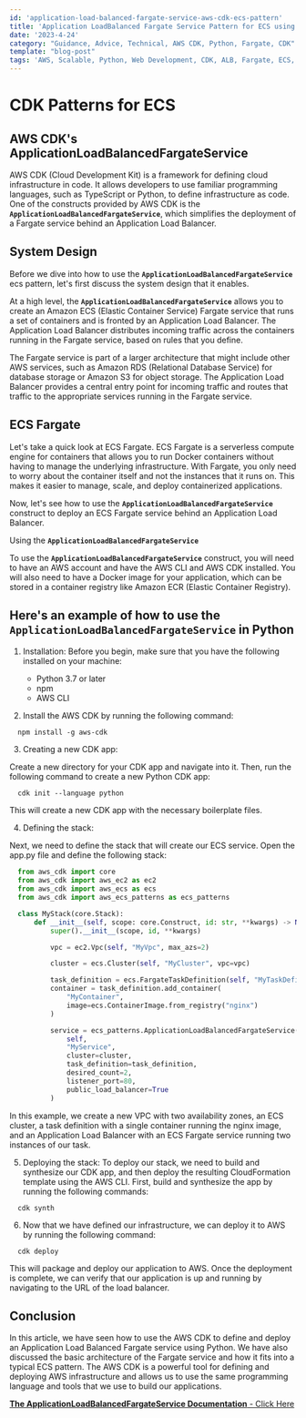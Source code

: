 ```yaml
---
id: 'application-load-balanced-fargate-service-aws-cdk-ecs-pattern'
title: 'Application LoadBalanced Fargate Service Pattern for ECS using the AWS CDK'
date: '2023-4-24'
category: "Guidance, Advice, Technical, AWS CDK, Python, Fargate, CDK"
template: "blog-post"
tags: 'AWS, Scalable, Python, Web Development, CDK, ALB, Fargate, ECS, ECS Patterns'
---
```


# CDK Patterns for ECS

## AWS CDK's ApplicationLoadBalancedFargateService

AWS CDK (Cloud Development Kit) is a framework for defining cloud infrastructure in code. It allows developers to use familiar programming languages, such as TypeScript or Python, to define infrastructure as code. One of the constructs provided by AWS CDK is the **`ApplicationLoadBalancedFargateService`**, which simplifies the deployment of a Fargate service behind an Application Load Balancer.

## System Design

Before we dive into how to use the **`ApplicationLoadBalancedFargateService`** ecs pattern, let's first discuss the system design that it enables.

At a high level, the **`ApplicationLoadBalancedFargateService`** allows you to create an Amazon ECS (Elastic Container Service) Fargate service that runs a set of containers and is fronted by an Application Load Balancer. The Application Load Balancer distributes incoming traffic across the containers running in the Fargate service, based on rules that you define.

The Fargate service is part of a larger architecture that might include other AWS services, such as Amazon RDS (Relational Database Service) for database storage or Amazon S3 for object storage. The Application Load Balancer provides a central entry point for incoming traffic and routes that traffic to the appropriate services running in the Fargate service.

## ECS Fargate

Let's take a quick look at ECS Fargate. ECS Fargate is a serverless compute engine for containers that allows you to run Docker containers without having to manage the underlying infrastructure. With Fargate, you only need to worry about the container itself and not the instances that it runs on. This makes it easier to manage, scale, and deploy containerized applications.

Now, let's see how to use the **`ApplicationLoadBalancedFargateService`** construct to deploy an ECS Fargate service behind an Application Load Balancer.

Using the **`ApplicationLoadBalancedFargateService`**

To use the **`ApplicationLoadBalancedFargateService`** construct, you will need to have an AWS account and have the AWS CLI and AWS CDK installed. You will also need to have a Docker image for your application, which can be stored in a container registry like Amazon ECR (Elastic Container Registry).

## Here's an example of how to use the **`ApplicationLoadBalancedFargateService`** in Python

1. Installation:
    Before you begin, make sure that you have the following installed on your machine:
    - Python 3.7 or later
    - npm
    - AWS CLI

2. Install the AWS CDK by running the following command:

```shell
  npm install -g aws-cdk
```

3. Creating a new CDK app:

  Create a new directory for your CDK app and navigate into it. Then, run the following command to create a new Python CDK app:

```shell
  cdk init --language python
```

This will create a new CDK app with the necessary boilerplate files.

4. Defining the stack:

Next, we need to define the stack that will create our ECS service. Open the app.py file and define the following stack:

```python
  from aws_cdk import core
  from aws_cdk import aws_ec2 as ec2
  from aws_cdk import aws_ecs as ecs
  from aws_cdk import aws_ecs_patterns as ecs_patterns

  class MyStack(core.Stack):
      def __init__(self, scope: core.Construct, id: str, **kwargs) -> None:
          super().__init__(scope, id, **kwargs)

          vpc = ec2.Vpc(self, "MyVpc", max_azs=2)

          cluster = ecs.Cluster(self, "MyCluster", vpc=vpc)

          task_definition = ecs.FargateTaskDefinition(self, "MyTaskDefinition")
          container = task_definition.add_container(
              "MyContainer",
              image=ecs.ContainerImage.from_registry("nginx")
          )

          service = ecs_patterns.ApplicationLoadBalancedFargateService(
              self,
              "MyService",
              cluster=cluster,
              task_definition=task_definition,
              desired_count=2,
              listener_port=80,
              public_load_balancer=True
          )

```

In this example, we create a new VPC with two availability zones, an ECS cluster, a task definition with a single container running the nginx image, and an Application Load Balancer with an ECS Fargate service running two instances of our task.

5. Deploying the stack:
  To deploy our stack, we need to build and synthesize our CDK app, and then deploy the resulting CloudFormation template using the AWS CLI.
  First, build and synthesize the app by running the following commands:

```shell
  cdk synth
```

6. Now that we have defined our infrastructure, we can deploy it to AWS by running the following command:

```shell
  cdk deploy
```

This will package and deploy our application to AWS. Once the deployment is complete, we can verify that our application is up and running by navigating to the URL of the load balancer.

## Conclusion

In this article, we have seen how to use the AWS CDK to define and deploy an Application Load Balanced Fargate service using Python. We have also discussed the basic architecture of the Fargate service and how it fits into a typical ECS pattern. The AWS CDK is a powerful tool for defining and deploying AWS infrastructure and allows us to use the same programming language and tools that we use to build our applications.

[**The ApplicationLoadBalancedFargateService Documentation** - Click Here](https://docs.aws.amazon.com/cdk/api/v1/docs/@aws-cdk_aws-ecs-patterns.ApplicationLoadBalancedFargateService.html)
